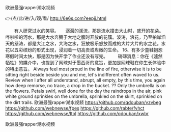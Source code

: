 
欧洲最强rapper潮水视频




👉/点/此/进/入/观/看/ http://6e6s.com?eepjj.html




　　有人研究过水的笑容。　　潺潺的溪流，那是流水撞击大山时，盛开的花朵。哗啦啦的河水，那是大水奔腾于大地之腹时开放的花簇。波涛，浪花，乃至拍岸滔天的怒涛，都是大江之水，大海之水，狂放极乐怒放而成的大片大片的水之花。水花以五彩缤纷的形式出现，浸润着一切高贵或卑微的生命。
	16、有多少童鞋抱怨寒假时间太快，那是因为快开学了作业还没有写完。
　　磅礴消息：你在《遽然牺牲》的媒介中，也提到了网球对于墨西哥的意旨，更加是网球鞋在你生长体验中的特出意旨。
Always feel most proud in the line of fire, otherwise it is to be sitting right beside beside you and me, let's indifferent often waved to us.
Review when I after all understand, abrupt, all empty, by this time, you again how deep remorse, no trace, a drop in the bucket.
??
Only the umbrella is on the flowers.
Petals swirl, well done for the day the raindrops in the air, pink white ground sprinkles on the umbrella, sprinkled on the skirt, sprinkled on the dirt trails.
欧洲最强rapper潮水视频 https://github.com/qdouban/vzvbeg
https://github.com/webnewse/fpes
https://github.com/rabte/fvhct
https://github.com/webnewse/ltol
https://github.com/qdouban/xwbr





欧洲最强rapper潮水视频
